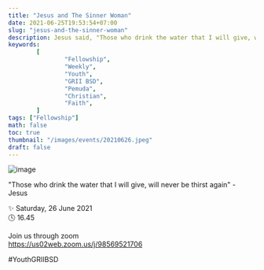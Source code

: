 ```yaml
---
title: "Jesus and The Sinner Woman"
date: 2021-06-25T19:53:54+07:00
slug: "jesus-and-the-sinner-woman"
description: Jesus said, "Those who drink the water that I will give, will never be thirst again".
keywords:
        [
                "Fellowship",
                "Weekly",
                "Youth",
                "GRII BSD",
                "Pemuda",
                "Christian",
                "Faith",
        ]
tags: ["Fellowship"]
math: false
toc: true
thumbnail: "/images/events/20210626.jpeg"
draft: false
---
```


![image](/images/events/20210626.jpeg)

"Those who drink the water that I will give, will never be thirst again" - Jesus

✨ Saturday, 26 June 2021\
🕓 16.45

Join us through zoom\
https://us02web.zoom.us/j/98569521706

#YouthGRIIBSD
